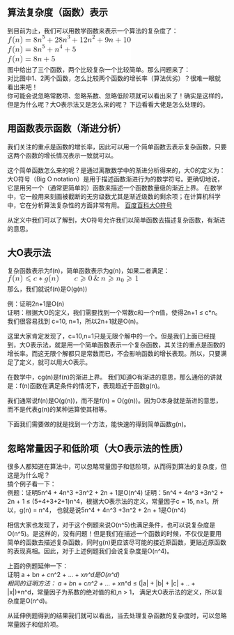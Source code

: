 ## 算法复杂度（函数）表示
到目前为止，我们可以用数学函数来表示一个算法的复杂度了：  
![](../../images/17.gif "17")  
图中给出了三个函数，两个比较复杂一个比较简单。那么问题来了：  
对比图中1、2两个函数，怎么比较两个函数的增长率（算法优劣）？很难一眼就看出来吧！  
你可能会说忽略常数项、忽略系数、忽略低阶项就可以看出来了！确实是这样的，但是为什么呢？大O表示法又是怎么来的呢？
下边看看大佬是怎么处理的。

## 用函数表示函数（渐进分析）
我们关注的重点是函数的增长率，因此可以用一个简单函数去表示复杂函数，只要这两个函数的增长情况表示一致就可以。  

这个简单函数怎么来的呢？是通过离散数学中的渐进分析得来的，大O的定义为：  
大O符号（Big O notation）是用于描述函数渐进行为的数学符号。更确切地说，它是用另一个（通常更简单的）函数来描述一个函数数量级的渐近上界。
在数学中，它一般用来刻画被截断的无穷级数尤其是渐近级数的剩余项；在计算机科学中，它在分析算法复杂性的方面非常有用。
[百度百科大O符号](https://baike.baidu.com/item/%E5%A4%A7O%E7%AC%A6%E5%8F%B7 "大O符号")
  
从定义中我们可以了解到，大O符号允许我们以简单函数去描述复杂函数，有渐进的意思。

## 大O表示法
复杂函数表示为f(n)，简单函数表示为g(n)，如果二者满足：  
![](../../images/18.gif "18")  
那么，我们就说f(n)是O(g(n))
  
例：证明2n+1是O(n)  
证明：根据大O的定义，我们需要找到一个常数c和一个n值，使得2n+1 ≤ c*n。我们很容易找到 c=10, n=1，所以2n+1就是O(n)。  

这里大家肯定发现了，c=10,n=1只是无限个解中的一个。但是我们上面已经提到，大O表示法，就是用一个简单函数表示一个复杂函数，其关注的重点是函数的
增长率。而这无限个解都只是常数而已，不会影响函数的增长表现。所以，只要满足了定义，就可以用大O表示。

在数学中，cg(n)是f(n)的渐进上界。
我们知道O有渐进的意思，那么通俗的讲就是：f(n)函数在满足条件的情况下，表现趋近于函数g(n)。

我们通常说f(n)是O(g(n))，而不是f(n) = O(g(n))。因为O本身就是渐进的意思，而不是代表g(n)的某种运算使其相等。

下面我们需要做的就是找到一个方法，能快速的得到简单函数g(n)。
## 忽略常量因子和低阶项（大O表示法的性质）
很多人都知道在算法中，可以忽略常量因子和低阶项，从而得到算法的复杂度，但这是为什么呢？  
搞个例子看一下：  
例题：证明5n^4 + 4n^3 +3n^2 + 2n + 1是O(n^4)
证明：5n^4 + 4n^3 +3n^2 + 2n + 1 ≤ (5+4+3+2+1)n^4，根据大O表示法的定义，常量因子c = 15, n≥1。所以，g(n) = n^4，
也就是说5n^4 + 4n^3 +3n^2 + 2n + 1是O(n^4)  

相信大家也发现了，对于这个例题来说O(n^5)也满足条件，也可以说复杂度是O(n^5)。是这样的，没有问题！但是我们在描述一个函数的时候，不仅仅是要用
简单的函数去描述复杂函数，同时g(n)更应该尽可能的接近原函数，更贴近原函数的表现真相。因此，对于上述例题我们会说复杂度是O(n^4)。

上面的例题延伸一下：  
证明 a + b*n + c*n^2 + ... + x*n^d是O(n^d)  
相同的证明方法： a + b*n + c*n^2 + ... + x*n^d ≤ (|a| + |b| + |c| + .. + |x|)*n^d，常量因子为系数的绝对值的和,n > 1，
满足大O表示法的定义，所以复杂度是O(n^d)。

从延伸例题得到的结果我们就可以看出，当去处理复杂函数的复杂度时，可以忽略常量因子和低阶项。
